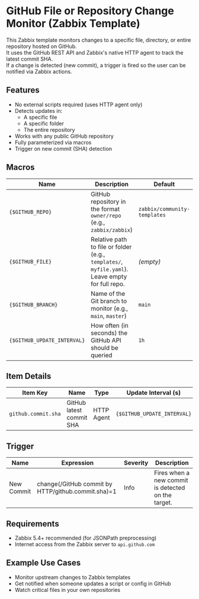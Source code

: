 # GitHub File or Repository Change Monitor (Zabbix Template)

This Zabbix template monitors changes to a specific file, directory, or entire repository hosted on GitHub.  
It uses the GitHub REST API and Zabbix's native HTTP agent to track the latest commit SHA.  
If a change is detected (new commit), a trigger is fired so the user can be notified via Zabbix actions.

## Features

- No external scripts required (uses HTTP agent only)
- Detects updates in:
  - A specific file
  - A specific folder
  - The entire repository
- Works with any public GitHub repository
- Fully parameterized via macros
- Trigger on new commit (SHA) detection

## Macros

| Name                      | Description                                                                                         | Default   |
|---------------------------|-----------------------------------------------------------------------------------------------------|-----------|
| `{$GITHUB_REPO}`          | GitHub repository in the format `owner/repo` (e.g., `zabbix/zabbix`)                                | `zabbix/community-templates`          |
| `{$GITHUB_FILE}`          | Relative path to file or folder (e.g., `templates/`, `myfile.yaml`). Leave empty for full repo.     | *(empty)* |
| `{$GITHUB_BRANCH}`        | Name of the Git branch to monitor (e.g., `main`, `master`)                                          | `main`    |
| `{$GITHUB_UPDATE_INTERVAL}` | How often (in seconds) the GitHub API should be queried                                            | `1h`    |


## Item Details


| Item Key            | Name                     | Type       | Update Interval (s)         | Preprocessing                                    |
| ------------------- | ------------------------ | ---------- | --------------------------- | ------------------------------------------------ |
| `github.commit.sha` | GitHub latest commit SHA | HTTP Agent | `{$GITHUB_UPDATE_INTERVAL}` | JSONPath: `$.body[0].sha` |

## Trigger

| Name                         | Expression                                   | Severity | Description                                        |
| ---------------------------- | -------------------------------------------- | -------- | -------------------------------------------------- |
| New Commit | change(/GitHub commit by HTTP/github.commit.sha)=1 | Info     | Fires when a new commit is detected on the target. |


## Requirements

- Zabbix 5.4+ recommended (for JSONPath preprocessing)
- Internet access from the Zabbix server to `api.github.com`

## Example Use Cases

- Monitor upstream changes to Zabbix templates
- Get notified when someone updates a script or config in GitHub
- Watch critical files in your own repositories